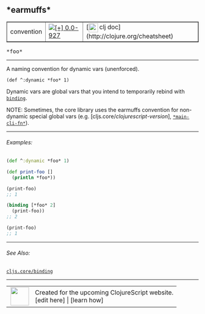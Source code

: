 ## \*earmuffs\*



 <table border="1">
<tr>
<td>convention</td>
<td><a href="https://github.com/cljsinfo/cljs-api-docs/tree/0.0-927"><img valign="middle" alt="[+] 0.0-927" title="Added in 0.0-927" src="https://img.shields.io/badge/+-0.0--927-lightgrey.svg"></a> </td>
<td>
[<img height="24px" valign="middle" src="http://i.imgur.com/1GjPKvB.png"> clj doc](http://clojure.org/cheatsheet)
</td>
</tr>
</table>

<samp>\*foo\*</samp><br>

---


A naming convention for dynamic vars (unenforced).

`(def ^:dynamic *foo* 1)`

Dynamic vars are global vars that you intend to temporarily rebind with
[`binding`](cljs.core_binding.md).

NOTE: Sometimes, the core library uses the earmuffs convention for non-dynamic
special global vars (e.g. [cljs.core/*clojurescript-version*],
[`*main-cli-fn*`](cljs.core_STARmain-cli-fnSTAR.md)).

---

###### Examples:

```clj
(def ^:dynamic *foo* 1)

(def print-foo []
  (println *foo*))

(print-foo)
;; 1

(binding [*foo* 2]
  (print-foo))
;; 2

(print-foo)
;; 1
```

---

###### See Also:

[`cljs.core/binding`](cljs.core_binding.md)<br>

---








 <table>
<tr><td>
<img valign="middle" align="right" width="48px" src="http://i.imgur.com/Hi20huC.png">
</td><td>
Created for the upcoming ClojureScript website.<br>
[edit here] | [learn how]
</td></tr></table>

[edit here]:https://github.com/cljsinfo/cljs-api-docs/blob/master/cljsdoc/syntax_earmuffs.cljsdoc
[learn how]:https://github.com/cljsinfo/cljs-api-docs/wiki/cljsdoc-files

<!--

This information was too distracting to show to readers, but I'll leave it
commented here since it is helpful to:

- pretty-print the data used to generate this document
- and show how to retrieve that data



The API data for this symbol:

```clj
{:description "A naming convention for dynamic vars (unenforced).\n\n`(def ^:dynamic *foo* 1)`\n\nDynamic vars are global vars that you intend to temporarily rebind with\n[cljs.core/binding].\n\nNOTE: Sometimes, the core library uses the earmuffs convention for non-dynamic\nspecial global vars (e.g. [cljs.core/*clojurescript-version*],\n[cljs.core/*main-cli-fn*]).",
 :ns "syntax",
 :name "earmuffs",
 :history [["+" "0.0-927"]],
 :type "convention",
 :related ["cljs.core/binding"],
 :full-name-encode "syntax_earmuffs",
 :usage ["*foo*"],
 :examples [{:id "91cf10",
             :content "```clj\n(def ^:dynamic *foo* 1)\n\n(def print-foo []\n  (println *foo*))\n\n(print-foo)\n;; 1\n\n(binding [*foo* 2]\n  (print-foo))\n;; 2\n\n(print-foo)\n;; 1\n```"}],
 :full-name "syntax/earmuffs",
 :display "*earmuffs*",
 :clj-doc "http://clojure.org/cheatsheet"}

```

Retrieve the API data for this symbol:

```clj
;; from Clojure REPL
(require '[clojure.edn :as edn])
(-> (slurp "https://raw.githubusercontent.com/cljsinfo/cljs-api-docs/catalog/cljs-api.edn")
    (edn/read-string)
    (get-in [:symbols "syntax/earmuffs"]))
```

-->
